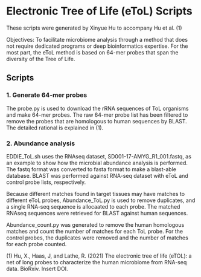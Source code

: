 # Electronic Tree of Life (eToL) Scripts
These scripts were generated by Xinyue Hu to accompany Hu et al. (1)

Objectives: To facilitate microbiome analysis through a method that does not require dedicated programs or deep bioinformatics expertise. For the most part, the eToL method is based on 64-mer probes that span the diversity of the Tree of Life.

## Scripts

### 1. Generate 64-mer probes
The probe.py is used to download the rRNA sequences of ToL organisms and make 64-mer probes. The raw 64-mer probe list has been filtered to remove the probes that are homologous to human sequences by BLAST. The detailed rational is explained in (1).

### 2. Abundance analysis 
EDDIE_ToL.sh uses the RNAseq dataset, SD001-17-AMYG_R1_001.fastq, as an example to show how the microbial abundance analysis is performed. The fastq format was converted to fasta format to make a blast-able database. BLAST was performed against RNA-seq dataset with eToL and control probe lists, respectively. 
  
Because different matches found in target tissues may have matches to different eToL probes, Abundance_ToL.py is used to remove duplicates, and a single RNA-seq sequence is allocaated to each probe. The matched RNAseq sequences were retrieved for BLAST against human sequences. 
  
Abundance_count.py was generated to remove the human homologous matches and count the number of matches for each ToL probe. For the control probes, the duplicates were removed and the number of matches for each probe counted.


(1) Hu, X., Haas, J, and Lathe, R. (2021) The electronic tree of life (eTOL): a net of long probes to characterize the human microbiome from RNA-seq data. BioRxiv. Insert DOI.

